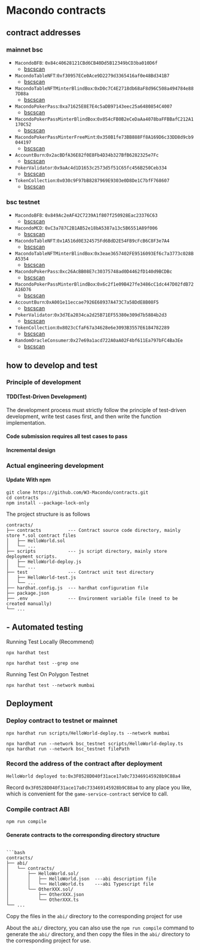 # Macondo contracts

## contract addresses

### mainnet bsc

- `MacondoBFB`: `0x84c40628121CBd6CB40Dd5B12349bCD3ba010D6f`
  - [bscscan](https://bscscan.com/address/0x84c40628121CBd6CB40Dd5B12349bCD3ba010D6f)
- `MacondoTableNFT`:`0xf30957ECe0Ace9D2279d3365416af0e48Bd341B7`
  - [bscscan](https://bscscan.com/address/0xf30957ECe0Ace9D2279d3365416af0e48Bd341B7)
- `MacondoTableNFTMinterBlindBox`:`0xD0c7C4E2718db68aF8d96C508a494784e887D88a`
  - [bscscan](https://bscscan.com/address/0xD0c7C4E2718db68aF8d96C508a494784e887D88a)
- `MacondoPokerPass`:`0xa71625E8E7E4c5aDB97143eec25a6480854C4007`
  - [bscscan](https://bscscan.com/address/0xa71625E8E7E4c5aDB97143eec25a6480854C4007)
- `MacondoPokerPassMinterBlindBox`:`0x054cFB0B2eCeDaAa4078baFFBBafC212A1170C52`
  - [bscscan](https://bscscan.com/address/0x054cFB0B2eCeDaAa4078baFFBBafC212A1170C52)
- `MacondoPokerPassMinterFreeMint`:`0x350B1fe73BB888Ff8A169D6c33DD8d9cb9044197`
  - [bscscan](https://bscscan.com/address/0x350B1fe73BB888Ff8A169D6c33DD8d9cb9044197)
- `AccountBurn`:`0x2acBDfA36E82f0E8Fb4D34b327BfB6282325e7Fc`
  - [bscscan](https://bscscan.com/address/0x2acBDfA36E82f0E8Fb4D34b327BfB6282325e7Fc)
- `PokerValidator`:`0x9aAc4d1D1653c2573d5f51C65fc456B250Ceb334`
  - [bscscan](https://bscscan.com/address/0x9aAc4d1D1653c2573d5f51C65fc456B250Ceb334)
- `TokenCollection`:`0x030c9F97bB8287969E9303e0D8De1C7bfF768607`
  - [bscscan](https://bscscan.com/address/0x030c9F97bB8287969E9303e0D8De1C7bfF768607)

### bsc testnet

- `MacondoBFB`: `0x849Ac2eAF42C7239A1f807f250928Eac23376C63`
  - [bscscan](https://testnet.bscscan.com/address/0x849Ac2eAF42C7239A1f807f250928Eac23376C63)
- `MacondoMCD`: `0xC3a787C2B1AB52e18bA5387a13c5B6551A89f006`
  - [bscscan](https://testnet.bscscan.com/address/0xC3a787C2B1AB52e18bA5387a13c5B6551A89f006)
- `MacondoTableNFT`:`0x1A516d0E324575Fd6BdD2E54FB9cFcB6C8F3e7A4`
  - [bscscan](https://testnet.bscscan.com/address/0x1A516d0E324575Fd6BdD2E54FB9cFcB6C8F3e7A4)
- `MacondoTableNFTMinterBlindBox`:`0x3eae3657402FE9516093Ef6c7a3773c028BA5354`
  - [bscscan](https://testnet.bscscan.com/address/0x3eae3657402FE9516093Ef6c7a3773c028BA5354)
- `MacondoPokerPass`:`0xc26AcBB08E7c30375748ad0D4462fD140d9BCDBc`
  - [bscscan](https://testnet.bscscan.com/address/0xc26AcBB08E7c30375748ad0D4462fD140d9BCDBc)
- `MacondoPokerPassMinterBlindBox`:`0x6c2f1e09B427fe3486cC1dc447D02fdB72A16D76`
  - [bscscan](https://testnet.bscscan.com/address/0x6c2f1e09B427fe3486cC1dc447D02fdB72A16D76)
- `AccountBurn`:`0xA001e11eccae7926E68937A473C7a58DdE8B08F5`
  - [bscscan](https://testnet.bscscan.com/address/0xA001e11eccae7926E68937A473C7a58DdE8B08F5)
- `PokerValidator`:`0x3d7Ea2034ca2d25B71EF55380e309d7b5884b2d3`
  - [bscscan](https://testnet.bscscan.com/address/0x3d7Ea2034ca2d25B71EF55380e309d7b5884b2d3)
- `TokenCollection`:`0x8023cCfaF67a34628e6e3093B3557E6184782289`
  - [bscscan](https://testnet.bscscan.com/address/0x8023cCfaF67a34628e6e3093B3557E6184782289)
- `RandomOracleConsumer`:`0x27e69a1acd722A0aA02F4bf611Ea797bFC4Ba3Ee`
  - [bscscan](https://testnet.bscscan.com/address/0x27e69a1acd722A0aA02F4bf611Ea797bFC4Ba3Ee)

## how to develop and test

### Principle of development

#### TDD(Test-Driven Development)

The development process must strictly follow the principle of test-driven development, write test cases first, and then write the function implementation.

#### Code submission requires all test cases to pass

#### Incremental design

### Actual engineering development

#### Update With npm

```shell
git clone https://github.com/W3-Macondo/contracts.git
cd contracts
npm install --package-lock-only
```

The project structure is as follows

```shell
contracts/
├── contracts          --- Contract source code directory, mainly store *.sol contract files
│   ├── HelloWorld.sol
│   └── ...
├── scripts            --- js script directory, mainly store deployment scripts.
│   ├── HelloWorld-deploy.js
│   └── ...
├── test               --- Contract unit test directory
│   ├── HelloWorld-test.js
│   └── ...
├── hardhat.config.js  --- hardhat configuration file
├── package.json
├── .env               --- Environment variable file (need to be created manually)
└── ...
```

## - Automated testing

Running Test Locally (Recommend)

```shell
npx hardhat test
```

```shell
npx hardhat test --grep one
```

Running Test On Polygon Testnet

```shell
npx hardhat test --network mumbai
```

## Deployment

### Deploy contract to testnet or mainnet

```shell
npx hardhat run scripts/HelloWorld-deploy.ts --network mumbai
```

```shell
npx hardhat run --network bsc_testnet scripts/HelloWorld-deploy.ts
npx hardhat run --network bsc_testnet filePath
```

### Record the address of the contract after deployment

```shell
HelloWorld deployed to:0x3F0528D040f31ace17a0c733469145928b9C88a4
```

Record `0x3F0528D040f31ace17a0c733469145928b9C88a4` to any place you like, which is convenient for the `game-service-contract` service to call.

### Compile contract ABI

```shell
npm run compile
```

#### Generate contracts to the corresponding directory structure

````shell

```bash
contracts/
├── abi/
│   └── contracts/
│       ├── HelloWorld.sol/
│       │   ├── HelloWorld.json  ---abi description file
│       │   └── HelloWorld.ts    ---abi Typescript file
│       └── OtherXXX.sol/
│           ├── OtherXXX.json
│           └── OtherXXX.ts
└── ...
````

Copy the files in the `abi/` directory to the corresponding project for use

About the `abi/` directory, you can also use the `npm run compile` command to generate the `abi/` directory, and then copy the files in the `abi/` directory to the corresponding project for use.
